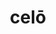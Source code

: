 ---
title: celō
meaning: to hide
ch: eleven
pos: verb
inf: celāre
secondppstem: cel
infend: āre
conjugation: first
derivative: conceal
f1: yes
f: yes
---